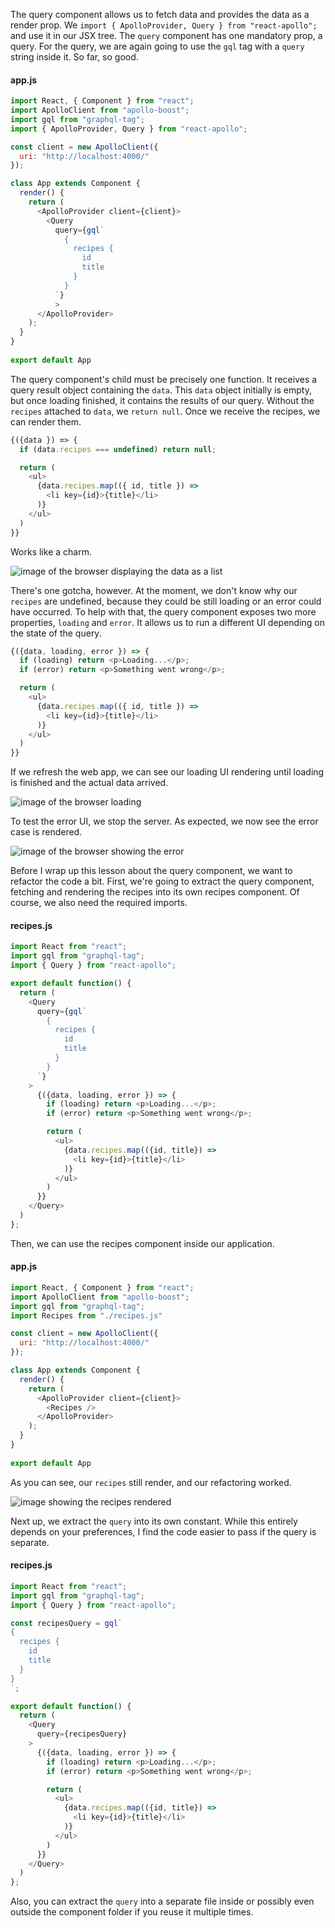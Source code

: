 The query component allows us to fetch data and provides the data as a render prop. We `import { ApolloProvider, Query } from "react-apollo";` and use it in our JSX tree. The `query` component has one mandatory prop, a query. For the query, we are again going to use the `gql` tag with a `query` string inside it. So far, so good.

#### app.js
```js
import React, { Component } from "react";
import ApolloClient from "apollo-boost";
import gql from "graphql-tag";
import { ApolloProvider, Query } from "react-apollo";

const client = new ApolloClient({
  uri: "http://localhost:4000/"
});

class App extends Component {
  render() {
    return (
      <ApolloProvider client={client}>
        <Query
          query={gql`
            {
              recipes {
                id
                title
              }
            }
          `}
          >   
      </ApolloProvider>
    );
  }
}
  
export default App
```

The query component's child must be precisely one function. It receives a query result object containing the `data`. This `data` object initially is empty, but once loading finished, it contains the results of our query. Without the `recipes` attached to `data`, we `return null`. Once we receive the recipes, we can render them.

```js
{({data }) => {
  if (data.recipes === undefined) return null;

  return (
    <ul>
      {data.recipes.map(({ id, title }) => 
        <li key={id}>{title}</li>
      )}
    </ul>
  )
}}
```

Works like a charm. 

![image of the browser displaying the data as a list](https://res.cloudinary.com/dg3gyk0gu/image/upload/v1543362544/transcript-images/react-fetch-data-using-the-apollo-query-component-list.png)

There's one gotcha, however. At the moment, we don't know why our `recipes` are undefined, because they could be still loading or an error could have occurred. To help with that, the query component exposes two more properties, `loading` and `error`. It allows us to run a different UI depending on the state of the query.

```js
{({data, loading, error }) => {
  if (loading) return <p>Loading...</p>;
  if (error) return <p>Something went wrong</p>;

  return (
    <ul>
      {data.recipes.map(({ id, title }) => 
        <li key={id}>{title}</li>
      )}
    </ul>
  )
}}
```

If we refresh the web app, we can see our loading UI rendering until loading is finished and the actual data arrived. 

![image of the browser loading](https://res.cloudinary.com/dg3gyk0gu/image/upload/v1543362545/transcript-images/react-fetch-data-using-the-apollo-query-component-loading.png)

To test the error UI, we stop the server. As expected, we now see the error case is rendered.

![image of the browser showing the error](https://res.cloudinary.com/dg3gyk0gu/image/upload/v1543362545/transcript-images/react-fetch-data-using-the-apollo-query-component-error.png)

Before I wrap up this lesson about the query component, we want to refactor the code a bit. First, we're going to extract the query component, fetching and rendering the recipes into its own recipes component. Of course, we also need the required imports. 

#### recipes.js
```js
import React from "react";
import gql from "graphql-tag";
import { Query } from "react-apollo";

export default function() {
  return (
    <Query
      query={gql`
        {
          recipes {
            id
            title
          }
        }
      `}
    >   
      {({data, loading, error }) => {
        if (loading) return <p>Loading...</p>;
        if (error) return <p>Something went wrong</p>;

        return (
          <ul>
            {data.recipes.map(({id, title}) => 
              <li key={id}>{title}</li>
            )}
          </ul>
        )
      }}
    </Query>
  )
};
```

Then, we can use the recipes component inside our application. 

#### app.js
```js
import React, { Component } from "react";
import ApolloClient from "apollo-boost";
import gql from "graphql-tag";
import Recipes from "./recipes.js"

const client = new ApolloClient({
  uri: "http://localhost:4000/"
});

class App extends Component {
  render() {
    return (
      <ApolloProvider client={client}>
        <Recipes /> 
      </ApolloProvider>
    );
  }
}
  
export default App
```

As you can see, our `recipes` still render, and our refactoring worked.

![image showing the recipes rendered](https://res.cloudinary.com/dg3gyk0gu/image/upload/v1543362545/transcript-images/react-fetch-data-using-the-apollo-query-component-recipes-working.png)

Next up, we extract the `query` into its own constant. While this entirely depends on your preferences, I find the code easier to pass if the query is separate. 

#### recipes.js
```js
import React from "react";
import gql from "graphql-tag";
import { Query } from "react-apollo";

const recipesQuery = gql`
{
  recipes {
    id
    title
  }
}
`;

export default function() {
  return (
    <Query
      query={recipesQuery}
    >   
      {({data, loading, error }) => {
        if (loading) return <p>Loading...</p>;
        if (error) return <p>Something went wrong</p>;

        return (
          <ul>
            {data.recipes.map(({id, title}) => 
              <li key={id}>{title}</li>
            )}
          </ul>
        )
      }}
    </Query>
  )
};
```

Also, you can extract the `query` into a separate file inside or possibly even outside the component folder if you reuse it multiple times.